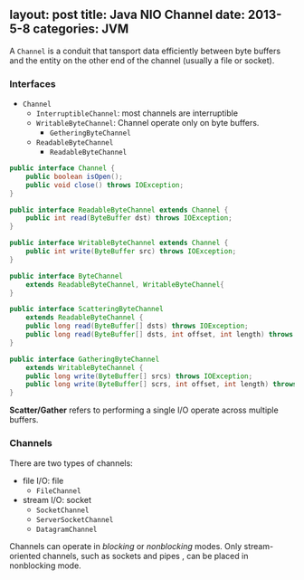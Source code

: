 layout: post
title: Java NIO Channel
date: 2013-5-8
categories: JVM
---

A `Channel` is a conduit that tansport data efficiently between byte buffers and the entity on the other end of the channel (usually a file or socket).

### Interfaces

- `Channel`
  - `InterruptibleChannel`: most channels are interruptible
  - `WritableByteChannel`: Channel operate only on byte buffers.
	- `GetheringByteChannel`
  - `ReadableByteChannel`
	- `ReadableByteChannel`

```java
public interface Channel {
	public boolean isOpen();
	public void close() throws IOException;
}

public interface ReadableByteChannel extends Channel {
	public int read(ByteBuffer dst) throws IOException;
}

public interface WritableByteChannel extends Channel {
	public int write(ByteBuffer src) throws IOException;
}

public interface ByteChannel
	extends ReadableByteChannel, WritableByteChannel{
}

public interface ScatteringByteChannel
	extends ReadableByteChannel {
	public long read(ByteBuffer[] dsts) throws IOException;
	public long read(ByteBuffer[] dsts, int offset, int length) throws IOException;
}

public interface GatheringByteChannel
	extends WritableByteChannel {
	public long write(ByteBuffer[] srcs) throws IOException;
	public long write(ByteBuffer[] scrs, int offset, int length) throws IOException;
}
```

**Scatter/Gather** refers to performing a single I/O operate across multiple buffers.


### Channels

There are two types of channels:

- file I/O: file
  - `FileChannel`
- stream I/O: socket
  - `SocketChannel`
  - `ServerSocketChannel`
  - `DatagramChannel`


Channels can operate in *blocking* or *nonblocking* modes.
Only stream-oriented channels, such as sockets and pipes , can be placed in nonblocking mode.


